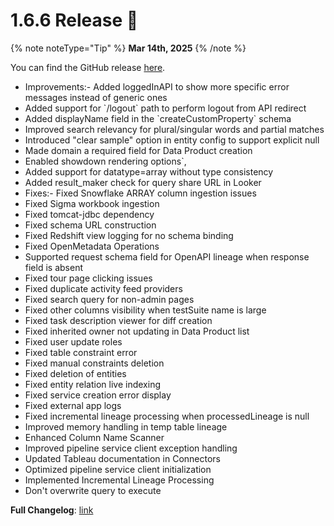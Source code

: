 # 1.6.6 Release 🎉

{% note noteType="Tip" %}
**Mar 14th, 2025**
{% /note %}

You can find the GitHub release [here](https://github.com/open-metadata/OpenMetadata/releases/tag/1.6.6-release).

- Improvements:- Added loggedInAPI to show more specific error messages instead of generic ones
- Added support for \`/logout\` path to perform logout from API redirect
- Added displayName field in the \`createCustomProperty\` schema    
- Improved search relevancy for plural/singular words and partial matches
- Introduced "clear sample" option in entity config to support explicit null
- Made domain a required field for Data Product creation
- Enabled showdown rendering options`,
- Added support for datatype=array without type consistency
- Added result_maker check for query share URL in Looker
- Fixes:- Fixed Snowflake ARRAY column ingestion issues
- Fixed Sigma workbook ingestion
- Fixed tomcat-jdbc dependency
- Fixed schema URL construction
- Fixed Redshift view logging for no schema binding
- Fixed OpenMetadata Operations
- Supported request schema field for OpenAPI lineage when response field is absent
- Fixed tour page clicking issues
- Fixed duplicate activity feed providers
- Fixed search query for non-admin pages
- Fixed other columns visibility when testSuite name is large
- Fixed task description viewer for diff creation
- Fixed inherited owner not updating in Data Product list
- Fixed user update roles
- Fixed table constraint error
- Fixed manual constraints deletion
- Fixed deletion of entities
- Fixed entity relation live indexing
- Fixed service creation error display
- Fixed external app logs
- Fixed incremental lineage processing when processedLineage is null
- Improved memory handling in temp table lineage
- Enhanced Column Name Scanner
- Improved pipeline service client exception handling
- Updated Tableau documentation in Connectors
- Optimized pipeline service client initialization
- Implemented Incremental Lineage Processing
- Don't overwrite query to execute

**Full Changelog**: [link](https://github.com/open-metadata/OpenMetadata/compare/1.6.5-release...1.6.6-release)
